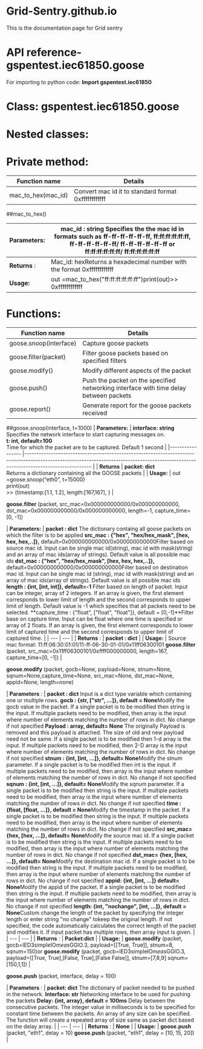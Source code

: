 # Grid-Sentry.github.io
This is the documentation page for Grid sentry
# API reference- gspentest.iec61850.goose

For importing to python code: **Import gspentest.iec61850**

# Class: gspentest.iec61850.goose

# Nested classes:

# Private method:

| **Function name** | **Details** |
| --- | --- |
| mac\_to\_hex(mac\_id) | Convert mac id it to standard format 0xffffffffffff |

##mac\_to\_hex()

| **Parameters:** | mac\_id : string Specifies the the mac id in formats such as ff-ff-ff-ff-ff-ff, ff:ff:ff:ff:ff:ff, ff-ff-ff-ff-ff-ff/ ff-ff-ff-ff-ff-ff or ff:ff:ff:ff:ff:ff/ ff:ff:ff:ff:ff:ff |
| --- | --- |
| **Returns** : | Mac\_id: hexReturns a hexadecimal number with the format 0xffffffffffff |
| **Usage:** | out =mac\_to\_hex("ff:ff:ff:ff:ff:ff")print(out)\>\> 0xffffffffffff |

# Functions:

| **Function name** | **Details** |
| --- | --- |
| goose.snoop(interface) | Capture goose packets |
| goose.filter(packet) | Filter goose packets based on specified filters |
| goose.modify() | Modify different aspects of the packet |
| goose.push() | Push the packet on the specified networking interface with time delay between packets |
| goose.report() | Generate report for the goose packets received |

##goose.snoop(interface, t=1000) 
| **Parameters:** 	| **interface: string**<br>Specifies the network interface to start capturing messages on.<br>**t: int, default=100**<br>Time for which the packet are to be captured. Default 1 second 	|
|-----------------	|---------------------------------------------------------------------------------------------------------------------------------------------------------------------------------------	|
| **Returns**     	| **packet: dict**<br>Returns a dictionary containing all the GOOSE packets                                                                                                             	|
| **Usage:**      	| out =goose.snoop(“eth0”, t=15000) <br>print(out) <br>>> {timestamp:[1.1, 1.2], length:[167,167], }                                                                                    	|

**goose.filter** (packet, src\_mac=0x000000000000/0x000000000000, dst\_mac=0x000000000000/0x000000000000, length=-1, capture\_time=[0, -1])

| **Parameters:** | **packet : dict** The dictionary containg all goose packets on which the filter is to be applied
**src\_mac : {"hex", "hex/hex\_mask", [hex, hex, hex,..]},** default=0x000000000000/0x000000000000Filter based on source mac id. Input can be single mac id(string), mac id with mask(string) and an array of mac ids(array of strings). Default value is all possible mac ids
**dst\_mac : {"hex", "hex/hex\_mask", [hex, hex, hex,..]},** default=0x000000000000/0x000000000000Filter based on destination mac id. Input can be single mac id (string), mac id with mask(string) and an array of mac ids(array of strings). Default value is all possible mac ids
**length : {int, [int, int]}, default=-1** Filter based on length of packet. Input can be integer, array of 2 integers. If an array is given, the first element corresponds to lower limit of length and the second corresponds to upper limit of length. Default value is -1 which specifies that all packets need to be selected.
**capture\_time : {"float", ["float", "float"]}, default = [0,-1]**Filter base on capture time. Input can be float where one time is specified or array of 2 floats. If an array is given, the first element corresponds to lower limit of captured time and the second corresponds to upper limit of captured time. |
| --- | --- |
| **Returns** : | **packet : dict** |
| **Usage:** | Source mac format: 11:ff:06:30:01:01/11-ff-06-30-01-01/0x11ff06300101 **goose.filter** (packet, src\_mac=0x11ff06300101/0xffff000000000, length=167, capture\_time=[0, -1]) |

**goose.modify** (packet, gocb=None, payload=None, stnum=None, sqnum=None,capture\_time=None, src\_mac=None, dst\_mac=None, appid=None, length=none)

| **Parameters** : | **packet : dict** Input is a dict type variable which containing one or multiple rows.
**gocb : {str, ["str", …]}, default = None**Modify the gocb value in the packet. If a single packet is to be modified then string is the input. If multiple packets need to be modified, then array is the input where number of elements matching the number of rows in dict. No change if not specified
**Payload : array, default= None** The originally Payload is removed and this payload is attached. The size of old and new payload need not be same. If a single packet is to be modified then 1-d array is the input. If multiple packets need to be modified, then 2-D array is the input where number of elements matching the number of rows in dict. No change if not specified
**stnum : {int, [int, …]}, default= None**Modify the stnum parameter. If a single packet is to be modified then int is the input. If multiple packets need to be modified, then array is the input where number of elements matching the number of rows in dict. No change if not specified
**sqnum : {int, [int, …]}, default= None**Modify the sqnum parameter. If a single packet is to be modified then string is the input. If multiple packets need to be modified, then array is the input where number of elements matching the number of rows in dict. No change if not specified
**time : {float, [float, …]}, default = None**Modify the timestamp in the packet. If a single packet is to be modified then string is the input. If multiple packets need to be modified, then array is the input where number of elements matching the number of rows in dict. No change if not specified
**src\_mac= {hex, [hex, …]}, default= None**Modify the source mac id. If a single packet is to be modified then string is the input. If multiple packets need to be modified, then array is the input where number of elements matching the number of rows in dict. No change if not specified
**dst\_mac= {hex, [hex, …]}, default= None**Modify the destination mac id. If a single packet is to be modified then string is the input. If multiple packets need to be modified, then array is the input where number of elements matching the number of rows in dict. No change if not specified
**appid: {int, [int, …]} default= None**Modify the appid of the packet. If a single packet is to be modified then string is the input. If multiple packets need to be modified, then array is the input where number of elements matching the number of rows in dict. No change if not specified
**length: {int, "nochange", [int, …]}, default = None**Custom change the length of the packet by specifying the integer length or enter string "no change" tokeep the original length. If not specified, the code automatically calculates the correct length of the packet and modifies it. If input packet has multiple rows, then array input is given. |
| --- | --- |
| **Returns** : | **Packet:dict** |
| **Usage:** | **goose.modify** (packet, gocb=IED3simpleIO$meas$GGIO.3, payload=[[True, True]], stnum=8, sqnum=150)or **goose.modify** (packet, gocb=IED3simpleIO$meas$GGIO.3, payload=[[True, True],[False, True],[False False]], stnum=[7,8,9] sqnum=[150,1,1]) |

**goose.push** (packet, interface, delay = 100)

| **Parameters** : | **packet: dict** The dictionary of packet needed to be pushed in the network.
**Interface: str** Networking interface to be used for pushing the packets
**Delay: {int, array}, default = 100ms** Delay between the consecutive packets. The integer value in milliseconds is to be specified for constant time between the packets. An array of any size can be specified. The function will create a repeated array of size same as packet dict based on the delay array. |
| --- | --- |
| **Returns** : | **None** |
| **Usage:** | **goose.push** (packet, "eth1", delay = 10) **goose.push** (packet, "eth1", delay = [10, 15, 20]) |
